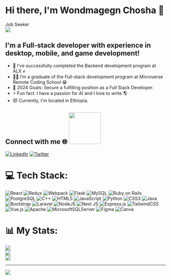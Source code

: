 # Hi there, I'm Wondmagegn Chosha 👋 

<p align="left"> 
  Job Seeker<br>
  <img src="https://profile-counter.glitch.me/wacoo/count.svg" />
</p>

## I'm a Full-stack developer with experience in desktop, mobile, and game development!

- 🌱 I’ve successfully completed the Backend development program at ALX ✊
- 🧑‍🎓 I’m a graduate of the Full-stack development program at Microverse Remote Coding School 😁
- 🥅 2024 Goals: Secure a fulfilling position as a Full Stack Developer.
- ⚡ Fun fact: I have a passion for AI and I love to write 🌎
- 😻 Currently, I'm located in Ethiopia.

## Connect  with me 🌐 <img src='https://raw.githubusercontent.com/ShahriarShafin/ShahriarShafin/main/Assets/handshake.gif' width="100px">
[![LinkedIn](https://img.shields.io/badge/LinkedIn-%230077B5.svg?logo=linkedin&logoColor=white)](https://linkedin.com/in/wondmagegn-abriham-b867289a) 
[![Twitter](https://img.shields.io/badge/Twitter-%230077B5.svg?logo=twitter&logoColor=white)](https://twitter.com/wabaham9) 

# 💻 Tech Stack:
![React](https://img.shields.io/badge/React-%2320232a.svg?style=flat-square&logo=react&logoColor=%2361DAFB) ![Redux](https://img.shields.io/badge/Redux-%23764ABC.svg?style=flat-square&logo=redux&logoColor=white) ![Webpack](https://img.shields.io/badge/Webpack-%238DD6F9.svg?style=flat-square&logo=webpack&logoColor=white) 
![Flask](https://img.shields.io/badge/Flask-%23000.svg?style=flat-square&logo=flask&logoColor=white) ![MySQL](https://img.shields.io/badge/MySQL-%2300758F.svg?style=flat-square&logo=mysql&logoColor=white) 
![Ruby on Rails](https://img.shields.io/badge/Ruby%20on%20Rails-%23CC0000.svg?style=flat-square&logo=ruby-on-rails&logoColor=white) ![PostgreSQL](https://img.shields.io/badge/PostgreSQL-%23336791.svg?style=flat-square&logo=postgresql&logoColor=white)
![C++](https://img.shields.io/badge/C++-%2300599C.svg?style=flat-square&logo=c%2B%2B&logoColor=white) ![HTML5](https://img.shields.io/badge/HTML5-%23E34F26.svg?style=flat-square&logo=html5&logoColor=white) ![JavaScript](https://img.shields.io/badge/JavaScript-%23323330.svg?style=flat-square&logo=javascript&logoColor=%23F7DF1E) ![Python](https://img.shields.io/badge/Python-3670A0?style=flat-square&logo=python&logoColor=ffdd54)
![CSS3](https://img.shields.io/badge/CSS3-%231572B6.svg?style=flat-square&logo=css3&logoColor=white) ![Java](https://img.shields.io/badge/Java-%23ED8B00.svg?style=flat-square&logo=java&logoColor=white)
![Bootstrap](https://img.shields.io/badge/Bootstrap-%23563D7C.svg?style=flat-square&logo=bootstrap&logoColor=white) ![Laravel](https://img.shields.io/badge/Laravel-%23FF2D20.svg?style=flat-square&logo=laravel&logoColor=white) ![NodeJS](https://img.shields.io/badge/Node.js-6DA55F?style=flat-square&logo=node.js&logoColor=white) 
![Next JS](https://img.shields.io/badge/Next-black?style=flat-square&logo=next.js&logoColor=white) ![Express.js](https://img.shields.io/badge/Express.js-%23404d59.svg?style=flat-square&logo=express&logoColor=%2361DAFB) 
![TailwindCSS](https://img.shields.io/badge/TailwindCSS-%2338B2AC.svg?style=flat-square&logo=tailwind-css&logoColor=white) ![Vue.js](https://img.shields.io/badge/Vue.js-%2335495e.svg?style=flat-square&logo=vuedotjs&logoColor=%234FC08D) 
![Apache](https://img.shields.io/badge/Apache-%23D42029.svg?style=flat-square&logo=apache&logoColor=white) ![MicrosoftSQLServer](https://img.shields.io/badge/Microsoft%20SQL%20Server-CC2927?style=flat-square&logo=microsoft%20sql%20server&logoColor=white) 
![Figma](https://img.shields.io/badge/Figma-%23F24E1E.svg?style=flat-square&logo=figma&logoColor=white) ![Canva](https://img.shields.io/badge/Canva-%2300C4CC.svg?style=flat-square&logo=Canva&logoColor=white)

# 📊 My Stats:
![](https://github-readme-stats.vercel.app/api?username=wacoo&theme=react&hide_border=false&include_all_commits=true&count_private=true)<br/>
![](https://github-readme-streak-stats.herokuapp.com/?user=wacoo&theme=react&hide_border=false)<br/>
![](https://github-readme-stats.vercel.app/api/top-langs/?username=wacoo&theme=react&hide_border=false&include_all_commits=true&count_private=true&layout=compact)

---
[![](https://visitcount.itsvg.in/api?id=mulugithub&icon=0&color=0)](https://visitcount.itsvg.in)
